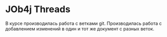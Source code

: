 # JOb4j Threads

В курсе производилась работа с ветками git.
Производилась работа с добавлением изменений в один и тот же документ с разных веток. 